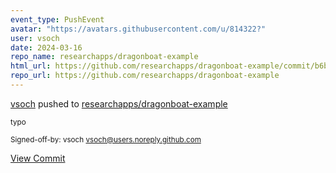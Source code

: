 ```yaml
---
event_type: PushEvent
avatar: "https://avatars.githubusercontent.com/u/814322?"
user: vsoch
date: 2024-03-16
repo_name: researchapps/dragonboat-example
html_url: https://github.com/researchapps/dragonboat-example/commit/b6bc91e665ce83c7c672bbd158bdec21c5550811
repo_url: https://github.com/researchapps/dragonboat-example
---
```


<a href='https://github.com/vsoch' target='_blank'>vsoch</a> pushed to <a href='https://github.com/researchapps/dragonboat-example' target='_blank'>researchapps/dragonboat-example</a>

<small>typo

Signed-off-by: vsoch <vsoch@users.noreply.github.com></small>

<a href='https://github.com/researchapps/dragonboat-example/commit/b6bc91e665ce83c7c672bbd158bdec21c5550811' target='_blank'>View Commit</a>